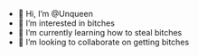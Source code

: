 - 👋 Hi, I’m @Unqueen
- 👀 I’m interested in bitches
- 🌱 I’m currently learning how to steal bitches
- 💞️ I’m looking to collaborate on getting bitches

<!---
Unqueen/Unqueen is a ✨ special ✨ repository because its `README.md` (this file) appears on your GitHub profile.
You can click the Preview link to take a look at your changes.
--->
